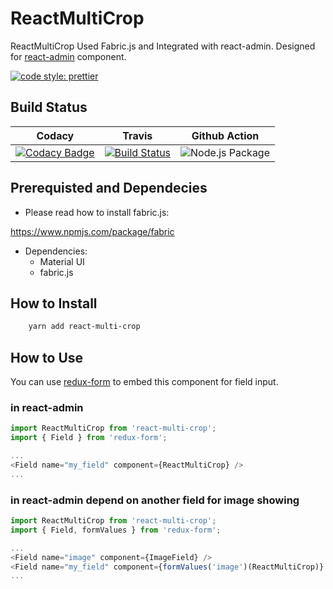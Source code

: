 # ReactMultiCrop

ReactMultiCrop Used Fabric.js and Integrated with react-admin. Designed for [react-admin](https://github.com/marmelab/react-admin) component.

[![code style: prettier](https://img.shields.io/badge/code_style-prettier-ff69b4.svg?style=flat-square)](https://github.com/prettier/prettier)

## Build Status

|                                                                                                                                  Codacy                                                                                                                                   |                                                                 Travis                                                                  |                                              Github Action                                              |
| :-----------------------------------------------------------------------------------------------------------------------------------------------------------------------------------------------------------------------------------------------------------------------: | :-------------------------------------------------------------------------------------------------------------------------------------: | :-----------------------------------------------------------------------------------------------------: |
| [![Codacy Badge](https://api.codacy.com/project/badge/Grade/0ea45a02956a4ca78eb39823c15b1cc8)](https://app.codacy.com/app/berviantoleo/ReactMultiCrop?utm_source=github.com&utm_medium=referral&utm_content=bervProject/ReactMultiCrop&utm_campaign=Badge_Grade_Settings) | [![Build Status](https://travis-ci.org/bervProject/ReactMultiCrop.svg?branch=master)](https://travis-ci.org/bervProject/ReactMultiCrop) | ![Node.js Package](https://github.com/bervProject/ReactMultiCrop/workflows/Node.js%20Package/badge.svg) |

## Prerequisted and Dependecies

- Please read how to install fabric.js:

https://www.npmjs.com/package/fabric

- Dependencies:
  - Material UI
  - fabric.js

## How to Install

```bash
    yarn add react-multi-crop
```

## How to Use

You can use [redux-form](https://redux-form.com) to embed this component for field input.

### in react-admin

```js
import ReactMultiCrop from 'react-multi-crop';
import { Field } from 'redux-form';

...
<Field name="my_field" component={ReactMultiCrop} />
...
```

### in react-admin depend on another field for image showing

```js
import ReactMultiCrop from 'react-multi-crop';
import { Field, formValues } from 'redux-form';

...
<Field name="image" component={ImageField} />
<Field name="my_field" component={formValues('image')(ReactMultiCrop)} />
...
```
